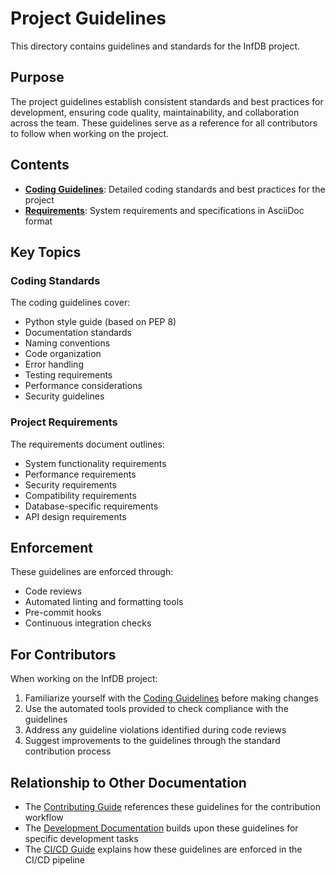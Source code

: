 # Project Guidelines

This directory contains guidelines and standards for the InfDB project.

## Purpose

The project guidelines establish consistent standards and best practices for development, ensuring code quality, maintainability, and collaboration across the team. These guidelines serve as a reference for all contributors to follow when working on the project.

## Contents

- [**Coding Guidelines**](coding_guidelines.md): Detailed coding standards and best practices for the project
- [**Requirements**](requirements.adoc): System requirements and specifications in AsciiDoc format

## Key Topics

### Coding Standards

The coding guidelines cover:
- Python style guide (based on PEP 8)
- Documentation standards
- Naming conventions
- Code organization
- Error handling
- Testing requirements
- Performance considerations
- Security guidelines

### Project Requirements

The requirements document outlines:
- System functionality requirements
- Performance requirements
- Security requirements
- Compatibility requirements
- Database-specific requirements
- API design requirements

## Enforcement

These guidelines are enforced through:
- Code reviews
- Automated linting and formatting tools
- Pre-commit hooks
- Continuous integration checks

## For Contributors

When working on the InfDB project:

1. Familiarize yourself with the [Coding Guidelines](coding_guidelines.md) before making changes
2. Use the automated tools provided to check compliance with the guidelines
3. Address any guideline violations identified during code reviews
4. Suggest improvements to the guidelines through the standard contribution process

## Relationship to Other Documentation

- The [Contributing Guide](../contributing/CONTRIBUTING.md) references these guidelines for the contribution workflow
- The [Development Documentation](../development/README.md) builds upon these guidelines for specific development tasks
- The [CI/CD Guide](../operations/CI_CD_Guide.md) explains how these guidelines are enforced in the CI/CD pipeline